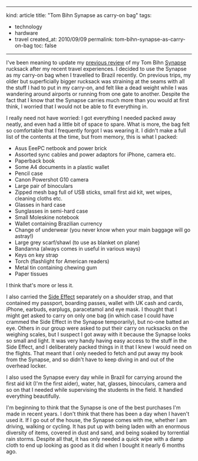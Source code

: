 -----
kind: article
title: "Tom Bihn Synapse as carry-on bag"
tags:
- technology
- hardware
- travel
created_at: 2010/09/09
permalink: tom-bihn-synapse-as-carry-on-bag
toc: false
-----

<p>I've been meaning to update my <a href="http://www.rousette.org.uk/blog/archives/the-tardis-bag/">previous review</a> of my Tom Bihn <a href="http://www.tombihn.com/page/001/PROD/100/TB0110">Synapse</a> rucksack after my recent travel experiences. I decided to use the Synapse as my carry-on bag when I travelled to Brazil recently. On previous trips, my older but superficially bigger rucksack was straining at the seams with all the stuff I had to put in my carry-on, and felt like a dead weight while I was wandering around airports or running from one gate to another. Despite the fact that I know that the Synapse carries much more than you would at first think, I worried that I would not be able to fit everything in.</p>

<p>I really need not have worried: I got everything I needed packed away neatly, and even had a little bit of space to spare. What is more, the bag felt so comfortable that I frequently forgot I was wearing it. I didn't make a full list of the contents at the time, but from memory, this is what I packed:</p>

<ul>
<li>Asus EeePC netbook and power brick</li>
<li>Assorted sync cables and power adaptors for iPhone, camera etc.</li>
<li>Paperback book</li>
<li>Some A4 documents in a plastic wallet</li>
<li>Pencil case</li>
<li>Canon Powershot G10 camera</li>
<li>Large pair of binoculars</li>
<li>Zipped mesh bag full of USB sticks, small first aid kit, wet wipes, cleaning cloths etc.</li>
<li>Glasses in hard case</li>
<li>Sunglasses in semi-hard case</li>
<li>Small Moleskine notebook</li>
<li>Wallet containing Brazilian currency</li>
<li>Change of underwear (you never know when your main baggage will go astray!)</li>
<li>Large grey scarf/shawl (to use as blanket on plane)</li>
<li>Bandanna (always comes in useful in various ways)</li>
<li>Keys on key strap</li>
<li>Torch (flashlight for American readers)</li>
<li>Metal tin containing chewing gum</li>
<li>Paper tissues</li>
</ul>

<p>I think that's more or less it.</p>

<p>I also carried the <a href="http://www.tombihn.com/page/001/PROD/500/TB0412">Side Effect</a> separately on a shoulder strap, and that contained my passport, boarding passes, wallet with UK cash and cards, iPhone, earbuds, earplugs, paracetamol and eye mask. I thought that I might get asked to carry on only one bag (in which case I could have crammed the Side Effect in the Synapse temporarily), but no-one batted an eye. Others in our group were asked to put their carry on rucksacks on the weighing scales, but I suspect I got away with it because the Synapse looks so small and light. It was very handy having easy access to the stuff in the Side Effect, and I deliberately packed things in it that I knew I would need on the flights. That meant that I only needed to fetch and put away my book from the Synapse, and so didn't have to keep diving in and out of the overhead locker.</p>

<p>I also used the Synapse every day while in Brazil for carrying around the first aid kit (I'm the first aider), water, hat, glasses, binoculars, camera and so on that I needed while supervising the students in the field. It handled everything beautifully.</p>

<p>I'm beginning to think that the Synapse is one of the best purchases I'm made in recent years. I don't think that there has been a day when I haven't used it. If I go out of the house, the Synapse comes with me, whether I am driving, walking or cycling. It has put up with being laden with an enormous diversity of items, covered in dust and sand, and being soaked by torrential rain storms. Despite all that, it has only needed a quick wipe with a damp cloth to end up looking as good as it did when I bought it nearly 6 months ago.</p>


